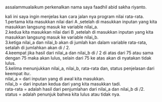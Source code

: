 assalammualaikum perkenalkan nama saya faadhil abid sakha riyanto.

kali ini saya ingin menjelas kan cara jalan nya program nilai rata-rata.   
1.pertama kita masukkan nilai dari A ,setelah di masukkan inputan yang kita masukkan langsung masuk ke variable nilai_a.  
2.kedua kita masukkan nilai dari B ,setelah di masukkan inputan yang kita masukkan langsung masuk ke variable nilai_b.  
3.ketiga nilai_a dan nilai_b akan di jumlah kan dalam variable rata-rata, setalah di jumlahkan akan di / 2.  
4.keempat jika hasil dari nilai_a dan nilai_b di / 2 di atas dari 75 atau sama dengan 75 maka akan lulus, selain dari 75 ke atas akan di nyatakan tidak lulus.  
5.kelima menunjukkan nilai_a, nilai_b, rata-rata dan, status penjelasan dari keempat itu:.  
nilai_a = dari inputan yang di awal kita masukkan.  
nilai_b = dari inputan kedua dari yang kita masukkan tadi.  
rata-rata = adalah hasil dari penjumlahan dari nilai_a dan nilai_b di /2.  
status = adalah penunjuk bahwa kita lulus atau tidak nya.  
